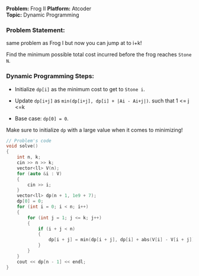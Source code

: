 **Problem:** Frog II
**Platform:** Atcoder  
**Topic:** Dynamic Programming

### Problem Statement:

same problem as Frog I but now you can jump at to i+k!

Find the minimum possible total cost incurred before the frog reaches `Stone N`.

### Dynamic Programming Steps:

- Initialize `dp[i]` as the minimum cost to get to `Stone i`.
- Update `dp[i+j]` as `min(dp[i+j], dp[i] + |Ai - Ai+j|)`. such that 1 <= j <=k

- Base case: `dp[0] = 0`.

Make sure to initialize `dp` with a large value when it comes to minimizing!

```cpp
// Problem's code
void solve()
{
    int n, k;
    cin >> n >> k;
    vector<ll> V(n);
    for (auto &i : V)
    {
        cin >> i;
    }
    vector<ll> dp(n + 1, 1e9 + 7);
    dp[0] = 0;
    for (int i = 0; i < n; i++)
    {
        for (int j = 1; j <= k; j++)
        {
            if (i + j < n)
            {
                dp[i + j] = min(dp[i + j], dp[i] + abs(V[i] - V[i + j]));
            }
        }
    }
    cout << dp[n - 1] << endl;
}
```
